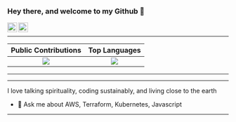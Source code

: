 ### Hey there, and welcome to my Github 👋

<!--
**ibrahiem96/ibrahiem96** is a ✨ _special_ ✨ repository because its `README.md` (this file) appears on your GitHub profile.

Here are some ideas to get you started:

- 🔭 I’m currently working on AWS, Kubernetes, Terraform
- 🌱 I’m currently learning WebAssembly, Istio
- 👯 I’m looking to collaborate on ...
- 🤔 I’m looking for help with ...
- 💬 Ask me about ...
- 📫 How to reach me: ...
- 😄 Pronouns: ...
- ⚡ Fun fact: ...
-->

<a href="https://www.linkedin.com/in/ibrahiem-mohammad/" target="_blank">
  <img align="left" alt="Ibrahiem's LinkdeIn" width="22px" src="https://cdn.jsdelivr.net/npm/simple-icons@v3/icons/linkedin.svg" style={{color: "blue"}}/>
</a>
<a href="https://imohammd.netlify.app/" target="_blank">
  <img align="left" alt="Ibrahiem's Website" width="22px" src="https://cdn.jsdelivr.net/npm/simple-icons@v3/icons/netlify.svg" style={{color: "green"}}/>
</a>
<!--<a href="https://twitter.com/azhar22k/" target="_blank">
  <img align="left" alt="Azhar's Twitter" width="22px" src="https://cdn.jsdelivr.net/npm/simple-icons@v3/icons/twitter.svg" />
</a>
<a href="https://stackoverflow.com/users/6426237/azhar22k" target="_blank">
  <img align="left" alt="Azhar's stackoverflow" width="22px" src="https://cdn.jsdelivr.net/npm/simple-icons@v3/icons/stackoverflow.svg" />
</a>
<a href="https://www.reddit.com/user/azhar22kz" target="_blank">
  <img align="left" alt="Azhar's reddit" width="22px" src="https://cdn.jsdelivr.net/npm/simple-icons@v3/icons/reddit.svg" />
</a>
<a href="https://dev.to/azhar22k" target="_blank">
  <img align="left" alt="Azhar's Dev.to" width="22px" src="https://cdn.jsdelivr.net/npm/simple-icons@v3/icons/dev-dot-to.svg" />
</a>
<a href="https://medium.com/@azhar22k" target="_blank">
  <img align="left" alt="Azhar's medium" width="22px" src="https://cdn.jsdelivr.net/npm/simple-icons@v3/icons/medium.svg" />
</a>
<a href="https://azhar22k.github.io" target="_blank">
  <img align="left" alt="Azhar's github" width="22px" src="https://cdn.jsdelivr.net/npm/simple-icons@v3/icons/blogger.svg" />
</a>
-->
<br>
<hr>

Public Contributions             |  Top Languages
:-------------------------:|:-------------------------:
![](https://github-readme-stats.vercel.app/api?username=ibrahiem96&show_icons=true&count_private=true&bg_color=30,e96443,904e95&title_color=fff&text_color=fff)  |  ![](https://github-readme-stats.vercel.app/api/top-langs/?username=ibrahiem96&layout=compact&bg_color=30,e96443,904e95&title_color=fff&text_color=fff&hide=html,css)
<hr>
<!--
<a href="https://stackoverflow.com/users/6426237/azhar22k" target="_blank">
  <img align="left" alt="stackoverflow Profile" src="https://github-readme-stackoverflow.vercel.app/?userID=6426237" >
</a>
<a href="https://www.youracclaim.com/badges/35d0e149-1a64-454b-b800-ce45435dc418/public_url" target="_blank">
  <img align="left" alt="Solutions Architect Associate " src="https://github.com/azhar22k/azhar22k/blob/master/aws-certified-solutions-architect-associate.png?raw=true" />
</a>
<a href="https://www.youracclaim.com/badges/4bcbaa97-1fe9-432b-bb1f-378ff7e338a6/public_url" target="_blank">
  <img alt="Developer Associate" src="https://github.com/azhar22k/azhar22k/blob/master/aws-certified-developer-associate.png?raw=true" />
</a>
-->

<hr>
I love talking spirituality, coding sustainably, and living close to the earth
<br />

- 💬 Ask me about AWS, Terraform, Kubernetes, Javascript
<hr>
<br />

